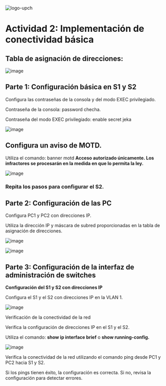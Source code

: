 ![logo-upch](https://github.com/EnriqueUPCH/DatosyredesRepo/assets/117322038/31865330-15f7-4eff-9875-e93f67331fa1)

# Actividad 2: Implementación de conectividad básica

## Tabla de asignación de direcciones:
![image](https://github.com/EnriqueUPCH/DatosyredesRepo/assets/117322038/9f8bd200-3a5d-438a-8aa7-8f30266cd9d5)
## Parte 1: Configuración básica en S1 y S2

Configura las contraseñas de la consola y del modo EXEC privilegiado.

Contraseña de la consola: password checha.

Contraseña del modo EXEC privilegiado: enable secret jeka

![image](https://github.com/EnriqueUPCH/DatosyredesRepo/assets/117322038/502e396d-f8a3-42ce-b3eb-c4692c762a71)

## Configura un aviso de MOTD.
Utiliza el comando: banner motd **Acceso autorizado únicamente. Los infractores se procesarán en la medida en que lo permita la ley.**

![image](https://github.com/EnriqueUPCH/DatosyredesRepo/assets/117322038/7278263c-39fa-4fc7-bebd-b5eb47c28d40)
### Repita los pasos para configurar el S2.

## Parte 2: Configuración de las PC
Configura PC1 y PC2 con direcciones IP.

Utiliza la dirección IP y máscara de subred proporcionadas en la tabla de asignación de direcciones.

![image](https://github.com/EnriqueUPCH/DatosyredesRepo/assets/117322038/85efcc72-062c-4026-9d45-b1cac4dc2f96)

![image](https://github.com/EnriqueUPCH/DatosyredesRepo/assets/117322038/5d6435d3-e3e3-4433-94f8-fe0851ba1f7c)

## Parte 3: Configuración de la interfaz de administración de switches

**Configuración del S1 y S2 con direcciones IP**

Configura el S1 y el S2 con direcciones IP en la VLAN 1.

![image](https://github.com/EnriqueUPCH/DatosyredesRepo/assets/117322038/557a6dcf-af31-44b9-9117-dbafd95416f5)

Verificación de la conectividad de la red

Verifica la configuración de direcciones IP en el S1 y el S2.

Utiliza el comando: **show ip interface brief** o **show running-config.**

![image](https://github.com/EnriqueUPCH/DatosyredesRepo/assets/117322038/2e60cdf0-a1ef-46f7-bc8a-27e429acf64d)

Verifica la conectividad de la red utilizando el comando ping desde PC1 y PC2 hacia S1 y S2.

Si los pings tienen éxito, la configuración es correcta. Si no, revisa la configuración para detectar errores.

